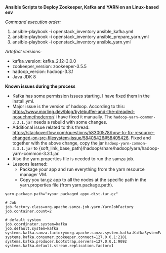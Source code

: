 **Ansible Scripts to Deploy Zookeeper, Kafka and YARN on an Linux-based env**

*Command execution order:*

1. ansible-playbook -i openstack_inventory ansible_kafka.yml
2. ansible-playbook -i openstack_inventory ansible_prepare_yarn.yml
3. ansible-playbook -i openstack_inventory ansible_yarn.yml

_Artefact versions:_
* kafka_version: kafka_2.12-3.0.0
* zookeeper_version: zookeeper-3.5.5
* hadoop_version: hadoop-3.3.1
* Java JDK 8

**Known issues during the process**

- Kafka has some permission issues starting. I have fixed them in the install.yml.
- Major issue is the version of hadoop. According to this: https://www.morling.dev/blog/bytebuffer-and-the-dreaded-nosuchmethoderror/ i have fixed it manually. The 
```hadoop-yarn-common-3.3.1.jar``` needs a rebuild with some changes.
- Additional issue related to this thread: https://stackoverflow.com/questions/58300578/how-to-fix-resource-changed-on-src-filesystem-issue/58405426#58405426. Fixed and together with the above change, copy the jar ```hadoop-yarn-common-3.3.1.jar``` to {soft_link_base_path}/hadoop/share/hadoop/yarn/hadoop-yarn-common-3.3.1.jar.
- Also the yarn.properties file is needed to run the samza job.
- Lessons learned: 
  -  Package your app and run everything from the yarn resource manager VM.
  -  Copy you tar.gz app to all the nodes at the specific path in the yarn.properties file (from yarn.package.path).

```
yarn.package.path="<your packaged app>-dist.tar.gz"

# Job
job.factory.class=org.apache.samza.job.yarn.YarnJobFactory
job.container.count=2

# default system
job.coordinator.system=kafka
job.default.system=kafka
systems.kafka.samza.factory=org.apache.samza.system.kafka.KafkaSystemFactory
systems.kafka.consumer.zookeeper.connect=127.0.0.1:2181
systems.kafka.producer.bootstrap.servers=127.0.0.1:9092
systems.kafka.default.stream.replication.factor=1
```
